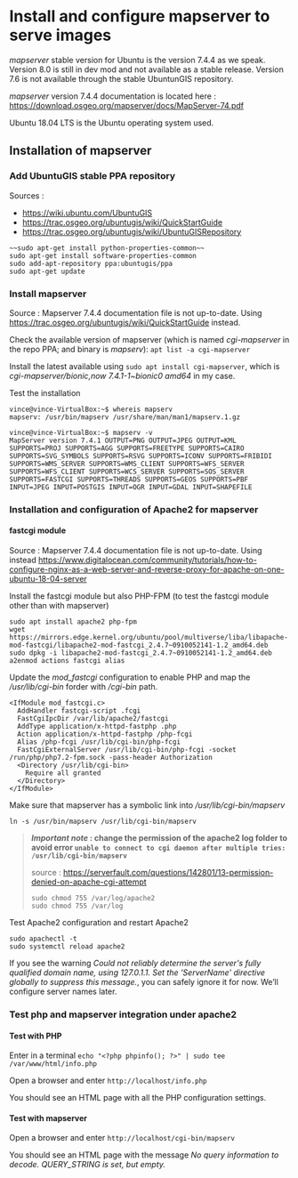 # Install and configure mapserver to serve images

_mapserver_ stable version for Ubuntu is the version 7.4.4 as we speak. 
Version 8.0 is still in dev mod and not available as a stable release. 
Version 7.6 is not available through the stable UbuntunGIS repository.

_mapserver_ version 7.4.4 documentation is located here : https://download.osgeo.org/mapserver/docs/MapServer-74.pdf

Ubuntu 18.04 LTS is the Ubuntu operating system used. 

## Installation of mapserver

### Add UbuntuGIS stable PPA repository

Sources : 
+ <https://wiki.ubuntu.com/UbuntuGIS>
+ <https://trac.osgeo.org/ubuntugis/wiki/QuickStartGuide>
+ <https://trac.osgeo.org/ubuntugis/wiki/UbuntuGISRepository>

```
~~sudo apt-get install python-properties-common~~
sudo apt-get install software-properties-common
sudo add-apt-repository ppa:ubuntugis/ppa
sudo apt-get update
```

### Install mapserver

Source : Mapserver 7.4.4 documentation file is not up-to-date. Using <https://trac.osgeo.org/ubuntugis/wiki/QuickStartGuide> instead.

Check the available version of mapserver (which is named _cgi-mapserver_ in the repo PPA; and binary is _mapserv_): 
`apt list -a cgi-mapserver`

Install the latest available using `sudo apt install cgi-mapserver`, which is _cgi-mapserver/bionic,now 7.4.1-1~bionic0 amd64_ in my case.

Test the installation

```
vince@vince-VirtualBox:~$ whereis mapserv
mapserv: /usr/bin/mapserv /usr/share/man/man1/mapserv.1.gz

vince@vince-VirtualBox:~$ mapserv -v
MapServer version 7.4.1 OUTPUT=PNG OUTPUT=JPEG OUTPUT=KML SUPPORTS=PROJ SUPPORTS=AGG SUPPORTS=FREETYPE SUPPORTS=CAIRO SUPPORTS=SVG_SYMBOLS SUPPORTS=RSVG SUPPORTS=ICONV SUPPORTS=FRIBIDI SUPPORTS=WMS_SERVER SUPPORTS=WMS_CLIENT SUPPORTS=WFS_SERVER SUPPORTS=WFS_CLIENT SUPPORTS=WCS_SERVER SUPPORTS=SOS_SERVER SUPPORTS=FASTCGI SUPPORTS=THREADS SUPPORTS=GEOS SUPPORTS=PBF INPUT=JPEG INPUT=POSTGIS INPUT=OGR INPUT=GDAL INPUT=SHAPEFILE
```

###  Installation and configuration of Apache2 for mapserver

#### fastcgi module 

Source : Mapserver 7.4.4 documentation file is not up-to-date. Using instead <https://www.digitalocean.com/community/tutorials/how-to-configure-nginx-as-a-web-server-and-reverse-proxy-for-apache-on-one-ubuntu-18-04-server>

Install the fastcgi module but also PHP-FPM (to test the fastcgi module other than with mapserver)

```
sudo apt install apache2 php-fpm
wget https://mirrors.edge.kernel.org/ubuntu/pool/multiverse/liba/libapache-mod-fastcgi/libapache2-mod-fastcgi_2.4.7~0910052141-1.2_amd64.deb
sudo dpkg -i libapache2-mod-fastcgi_2.4.7~0910052141-1.2_amd64.deb
a2enmod actions fastcgi alias
```

Update the _mod_fastcgi_ configuration to enable PHP and map the _/usr/lib/cgi-bin_ forder with _/cgi-bin_ path.
```
<IfModule mod_fastcgi.c>
  AddHandler fastcgi-script .fcgi
  FastCgiIpcDir /var/lib/apache2/fastcgi
  AddType application/x-httpd-fastphp .php
  Action application/x-httpd-fastphp /php-fcgi
  Alias /php-fcgi /usr/lib/cgi-bin/php-fcgi
  FastCgiExternalServer /usr/lib/cgi-bin/php-fcgi -socket /run/php/php7.2-fpm.sock -pass-header Authorization
  <Directory /usr/lib/cgi-bin>
    Require all granted
  </Directory>
</IfModule>
```

Make sure that mapserver has a symbolic link into _/usr/lib/cgi-bin/mapserv_  

`ln -s /usr/bin/mapserv /usr/lib/cgi-bin/mapserv`

> **_Important note_ : change the permission of the apache2 log folder to avoid error `unable to connect to cgi daemon after multiple tries: /usr/lib/cgi-bin/mapserv`**
> 
> source : <https://serverfault.com/questions/142801/13-permission-denied-on-apache-cgi-attempt> 
> ```
> sudo chmod 755 /var/log/apache2 
> sudo chmod 755 /var/log
> ```

Test Apache2 configuration and restart Apache2

```
sudo apachectl -t
sudo systemctl reload apache2
```

If you see the warning _Could not reliably determine the server's fully qualified domain name, using 127.0.1.1. Set the 'ServerName' directive globally to suppress this message._, you can safely ignore it for now. We’ll configure server names later.

### Test php and mapserver integration under apache2   

#### Test with PHP

Enter in a terminal `echo "<?php phpinfo(); ?>" | sudo tee /var/www/html/info.php`

Open a browser and enter `http://localhost/info.php`

You should see an HTML page with all the PHP configuration settings. 

#### Test with mapserver

Open a browser and enter `http://localhost/cgi-bin/mapserv`

You should see an HTML page with the message _No query information to decode. QUERY_STRING is set, but empty._ 
